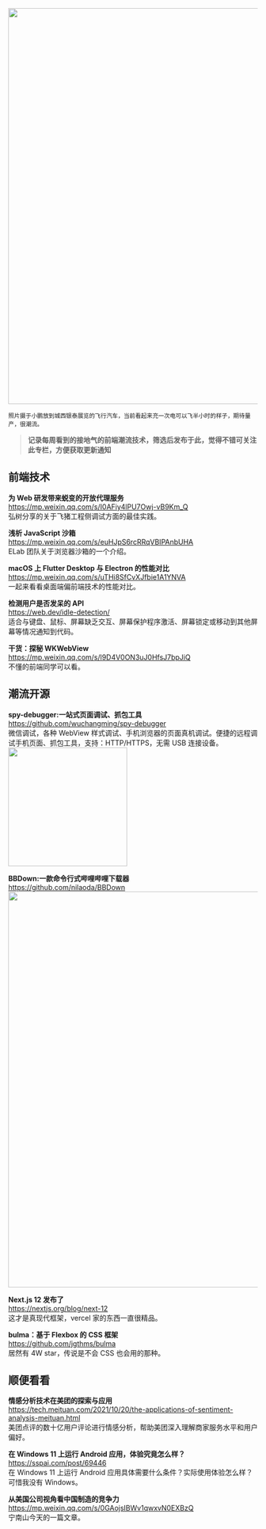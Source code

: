 <img src="https://gw.alipayobjects.com/zos/k/cm/fiXUpW.jpg" width="800" />

<small>照片摄于小鹏放到城西银泰展览的飞行汽车，当前看起来充一次电可以飞半小时的样子，期待量产，很潮流。</small>

> **记录每周看到的接地气的前端潮流技术，筛选后发布于此，觉得不错可关注此专栏，方便获取更新通知**

## 前端技术

**为 Web 研发带来蜕变的开放代理服务**  
<https://mp.weixin.qq.com/s/I0AFiy4lPU7Owj-vB9Km_Q>  
弘树分享的关于飞猪工程侧调试方面的最佳实践。

**浅析 JavaScript 沙箱**  
<https://mp.weixin.qq.com/s/euHJpS6rcRRqVBIPAnbUHA>  
ELab 团队关于浏览器沙箱的一个介绍。

**macOS 上 Flutter Desktop 与 Electron 的性能对比**  
<https://mp.weixin.qq.com/s/uTHi8SfCvXJfbie1A1YNVA>  
一起来看看桌面端偏前端技术的性能对比。

**检测用户是否发呆的 API**  
<https://web.dev/idle-detection/>  
适合与键盘、鼠标、屏幕缺乏交互、屏幕保护程序激活、屏幕锁定或移动到其他屏幕等情况通知到代码。

**干货：探秘 WKWebView**  
<https://mp.weixin.qq.com/s/l9D4V0ON3uJ0HfsJ7bpJiQ>  
不懂的前端同学可以看。

## 潮流开源

**spy-debugger:一站式页面调试、抓包工具**  
<https://github.com/wuchangming/spy-debugger>  
微信调试，各种 WebView 样式调试、手机浏览器的页面真机调试。便捷的远程调试手机页面、抓包工具，支持：HTTP/HTTPS，无需 USB 连接设备。  
<img src="https://cdn.fliggy.com/upic/qHkr9g.gif" width=240/>

**BBDown:一款命令行式哔哩哔哩下载器**  
<https://github.com/nilaoda/BBDown>  
<img src="https://cdn.fliggy.com/upic/u3Pf1x.gif" width="800" />

**Next.js 12 发布了**  
<https://nextjs.org/blog/next-12>  
这才是真现代框架，vercel 家的东西一直很精品。

**bulma：基于 Flexbox 的 CSS 框架**  
<https://github.com/jgthms/bulma>  
居然有 4W star，传说是不会 CSS 也会用的那种。

## 顺便看看

**情感分析技术在美团的探索与应用**  
<https://tech.meituan.com/2021/10/20/the-applications-of-sentiment-analysis-meituan.html>  
美团点评的数十亿用户评论进行情感分析，帮助美团深入理解商家服务水平和用户偏好。

**在 Windows 11 上运行 Android 应用，体验究竟怎么样？**  
<https://sspai.com/post/69446>  
在 Windows 11 上运行 Android 应用具体需要什么条件？实际使用体验怎么样？可惜我没有 Windows。

**从美国公司视角看中国制造的竞争力**  
<https://mp.weixin.qq.com/s/0GAojsIBWv1qwxvN0EXBzQ>  
宁南山今天的一篇文章。
